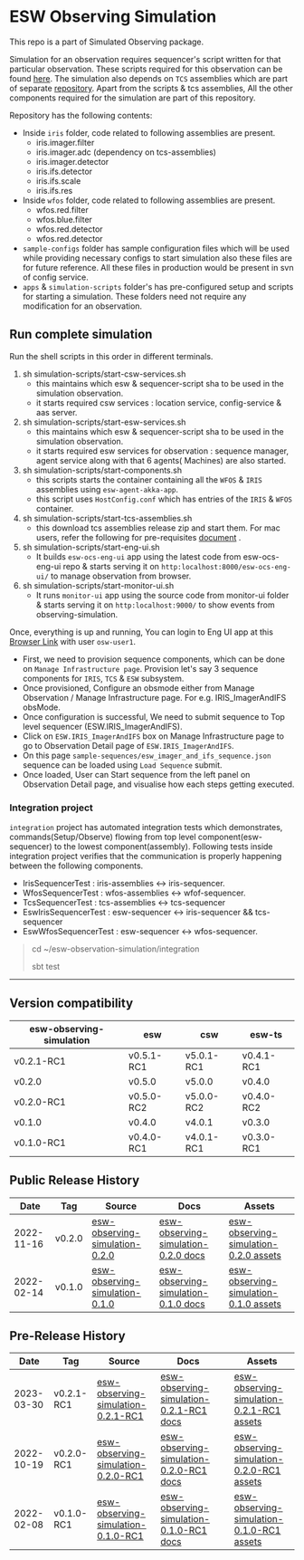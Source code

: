 # ESW Observing Simulation

This repo is a part of Simulated Observing package.

Simulation for an observation requires sequencer's script written for that particular observation. These scripts
required for this observation can be
found [here](https://github.com/tmtsoftware/sequencer-scripts/tree/esw-observing-simulation). The simulation also
depends on `TCS` assemblies which are part of separate [repository](https://github.com/tmtsoftware/tcs-vslice-0.4).
Apart from the scripts & tcs assemblies, All the other components required for the simulation are part of this
repository.

Repository has the following contents:

- Inside `iris` folder, code related to following assemblies are present.
    - iris.imager.filter
    - iris.imager.adc (dependency on tcs-assemblies)
    - iris.imager.detector
    - iris.ifs.detector
    - iris.ifs.scale
    - iris.ifs.res
- Inside `wfos` folder, code related to following assemblies are present.
    - wfos.red.filter
    - wfos.blue.filter
    - wfos.red.detector
    - wfos.red.detector
- `sample-configs` folder has sample configuration files which will be used while providing necessary configs to start
  simulation also these files are for future reference. All these files in production would be present in svn of config
  service.
- `apps` & `simulation-scripts` folder's has pre-configured setup and scripts for starting a simulation. These folders
  need not require any modification for an observation.

## Run complete simulation

Run the shell scripts in this order in different terminals.

1. sh simulation-scripts/start-csw-services.sh
    - this maintains which esw & sequencer-script sha to be used in the simulation observation.
    - it starts required csw services : location service, config-service & aas server.
2. sh simulation-scripts/start-esw-services.sh
    - this maintains which esw & sequencer-script sha to be used in the simulation observation.
    - it starts required esw services for observation : sequence manager, agent service along with that 6 agents(
      Machines) are also started.
3. sh simulation-scripts/start-components.sh
    - this scripts starts the container containing all the `WFOS` & `IRIS` assemblies using `esw-agent-akka-app`.
    - this script uses `HostConfig.conf` which has entries of the `IRIS` & `WFOS` container.
4. sh simulation-scripts/start-tcs-assemblies.sh
    - this download tcs assemblies release zip and start them. For mac users, refer the following for
      pre-requisites [document](https://github.com/tmtsoftware/tcs-vslice-0.4#macos-12-monterey-intel-homebrew-installation-of-shared-library-dependencies)
      .
5. sh simulation-scripts/start-eng-ui.sh
    - It builds `esw-ocs-eng-ui` app using the latest code from esw-ocs-eng-ui repo & starts serving it
      on `http:localhost:8000/esw-ocs-eng-ui/` to manage observation from browser.
6. sh simulation-scripts/start-monitor-ui.sh
    - It runs `monitor-ui` app using the source code from monitor-ui folder & starts serving it
      on `http:localhost:9000/` to show events from observing-simulation.

Once, everything is up and running, You can login to Eng UI app at
this [Browser Link](http://localhost:8000/esw-ocs-eng-ui/) with user `osw-user1`.

- First, we need to provision sequence components, which can be done on `Manage Infrastructure page`. Provision let's
  say 3 sequence components for `IRIS`, `TCS` & `ESW` subsystem.
- Once provisioned, Configure an obsmode either from Manage Observation / Manage Infrastructure page. For e.g.
  IRIS_ImagerAndIFS obsMode.
- Once configuration is successful, We need to submit sequence to Top level sequencer (ESW.IRIS_ImagerAndIFS).
- Click on `ESW.IRIS_ImagerAndIFS` box on Manage Infrastructure page to go to Observation Detail page
  of `ESW.IRIS_ImagerAndIFS`.
- On this page `sample-sequences/esw_imager_and_ifs_sequence.json` sequence can be loaded using `Load Sequence` submit.
- Once loaded, User can Start sequence from the left panel on Observation Detail page, and visualise how each steps
  getting executed.

### Integration project

`integration` project has automated integration tests which demonstrates, commands(Setup/Observe) flowing from top level
component(esw-sequencer) to the lowest component(assembly). Following tests inside integration project verifies that the
communication is properly happening between the following components.

- IrisSequencerTest : iris-assemblies <-> iris-sequencer.
- WfosSequencerTest : wfos-assemblies <-> wfof-sequencer.
- TcsSequencerTest : tcs-assemblies <-> tcs-sequencer
- EswIrisSequencerTest : esw-sequencer <-> iris-sequencer && tcs-sequencer
- EswWfosSequencerTest : esw-sequencer <-> wfos-sequencer.

> cd ~/esw-observation-simulation/integration
>
> sbt test
---

## Version compatibility

| esw-observing-simulation | esw        | csw        | esw-ts     |
|--------------------------|------------|------------|------------|
| v0.2.1-RC1               | v0.5.1-RC1 | v5.0.1-RC1 | v0.4.1-RC1 |
| v0.2.0                   | v0.5.0     | v5.0.0     | v0.4.0     |
| v0.2.0-RC1               | v0.5.0-RC2 | v5.0.0-RC2 | v0.4.0-RC2 |
| v0.1.0                   | v0.4.0     | v4.0.1     | v0.3.0     |
| v0.1.0-RC1               | v0.4.0-RC1 | v4.0.1-RC1 | v0.3.0-RC1 |

## Public Release History

| Date       | Tag    | Source                                                                                                | Docs                                                                                                                 | Assets                                                                                                               |
|------------|--------|-------------------------------------------------------------------------------------------------------|----------------------------------------------------------------------------------------------------------------------|----------------------------------------------------------------------------------------------------------------------|
| 2022-11-16 | v0.2.0 | [esw-observing-simulation-0.2.0](https://github.com/tmtsoftware/esw-observing-simulation/tree/v0.2.0) | [esw-observing-simulation-0.2.0 docs](https://github.com/tmtsoftware/esw-observing-simulation/blob/v0.2.0/README.md) | [esw-observing-simulation-0.2.0 assets](https://github.com/tmtsoftware/esw-observing-simulation/releases/tag/v0.2.0) |
| 2022-02-14 | v0.1.0 | [esw-observing-simulation-0.1.0](https://github.com/tmtsoftware/esw-observing-simulation/tree/v0.1.0) | [esw-observing-simulation-0.1.0 docs](https://github.com/tmtsoftware/esw-observing-simulation/blob/v0.1.0/README.md) | [esw-observing-simulation-0.1.0 assets](https://github.com/tmtsoftware/esw-observing-simulation/releases/tag/v0.1.0) |

## Pre-Release History

| Date       | Tag        | Source                                                                                                        | Docs                                                                                                                     |     | Assets                                                                                                                       |
|------------|------------|---------------------------------------------------------------------------------------------------------------|--------------------------------------------------------------------------------------------------------------------------|-----|------------------------------------------------------------------------------------------------------------------------------|
| 2023-03-30 | v0.2.1-RC1 | [esw-observing-simulation-0.2.1-RC1](https://github.com/tmtsoftware/esw-observing-simulation/tree/v0.2.1-RC1) | [esw-observing-simulation-0.2.1-RC1 docs](https://github.com/tmtsoftware/esw-observing-simulation/blob/v0.2.1/README.md) |     | [esw-observing-simulation-0.2.1-RC1 assets](https://github.com/tmtsoftware/esw-observing-simulation/releases/tag/v0.2.1-RC1) |
| 2022-10-19 | v0.2.0-RC1 | [esw-observing-simulation-0.2.0-RC1](https://github.com/tmtsoftware/esw-observing-simulation/tree/v0.2.0-RC1) | [esw-observing-simulation-0.2.0-RC1 docs](https://github.com/tmtsoftware/esw-observing-simulation/blob/v0.2.0/README.md) |     | [esw-observing-simulation-0.2.0-RC1 assets](https://github.com/tmtsoftware/esw-observing-simulation/releases/tag/v0.2.0-RC1) |
| 2022-02-08 | v0.1.0-RC1 | [esw-observing-simulation-0.1.0-RC1](https://github.com/tmtsoftware/esw-observing-simulation/tree/v0.1.0-RC1) | [esw-observing-simulation-0.1.0-RC1 docs](https://github.com/tmtsoftware/esw-observing-simulation/blob/v0.1.0/README.md) |     | [esw-observing-simulation-0.1.0-RC1 assets](https://github.com/tmtsoftware/esw-observing-simulation/releases/tag/v0.1.0-RC1) |
